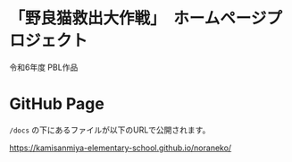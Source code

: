 # 「野良猫救出大作戦」　ホームページプロジェクト

令和6年度 PBL作品

# GitHub Page
`/docs` の下にあるファイルが以下のURLで公開されます。

https://kamisanmiya-elementary-school.github.io/noraneko/
